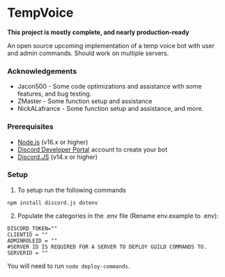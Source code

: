 # TempVoice

**This project is mostly complete, and nearly production-ready**

An open source upcoming implementation of a temp voice bot with user and admin commands. Should work on multiple servers.

### Acknowledgements
- Jacon500 - Some code optimizations and assistance with some features, and bug testing.
- ZMaster - Some function setup and assistance
- NickALafrance - Some function setup and assistance, and more.

### Prerequisites

- [Node.js](https://nodejs.org/) (v16.x or higher)
- [Discord Developer Portal](https://discord.com/developers/applications) account to create your bot
- [Discord.JS](https://discord.js.org/) (v14.x or higher)

### Setup
1. To setup run the following commands
```npm
npm install discord.js dotenv
```

2. Populate the categories in the .env file (Rename env.example to .env):
```env   
DISCORD_TOKEN=""
CLIENTID = ""
ADMINROLEID = ""
#SERVER ID IS REQUIRED FOR A SERVER TO DEPLOY GUILD COMMANDS TO.
SERVERID = "" 
```

You will need to run `node deploy-commands`.
